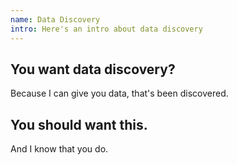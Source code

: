 ```yaml
---
name: Data Discovery
intro: Here's an intro about data discovery
---
```

## You want data discovery?
Because I can give you data, that's been discovered.
## You should want this.
And I know that you do.